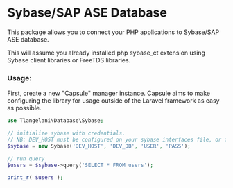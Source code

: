 # Sybase/SAP ASE Database
This package allows you to connect your PHP applications to Sybase/SAP ASE database.

This will assume you already installed php sybase_ct extension using Sybase client libraries or FreeTDS libraries.

### Usage:

First, create a new "Capsule" manager instance. Capsule aims to make configuring the library for usage outside of the Laravel framework as easy as possible.

```PHP
use Tlangelani\Database\Sybase;

// initialize sybase with credentials.
// NB: DEV_HOST must be configured on your sybase interfaces file, or freetds conf file.
$sybase = new Sybase('DEV_HOST', 'DEV_DB', 'USER', 'PASS');

// run query
$users = $sybase->query('SELECT * FROM users');

print_r( $users );

```